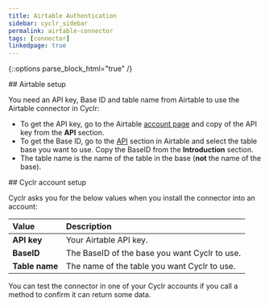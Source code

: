 ```yaml
---
title: Airtable Authentication
sidebar: cyclr_sidebar
permalink: airtable-connector
tags: [connector]
linkedpage: true
---
```

{::options parse_block_html="true" /}
<section class="card">
## Airtable setup

You need an API key, Base ID and table name from Airtable to use the Airtable connector in Cyclr:

*  To get the API key, go to the Airtable [account page](https://airtable.com/account) and copy of the API key from the **API** section.
*  To get the Base ID, go to the [API](https://airtable.com/api) section in Airtable and select the table base you want to use. Copy the BaseID from the **Introduction** section.
*  The table name is the name of the table in the base (**not** the name of the base).


</section>
<section class="card">
## Cyclr account setup

Cyclr asks you for the below values when you install the <connector name> connector into an account:

| Value              | Description                                   |
| :----------------- | :------------------------------------------   |
| **API key**        | Your Airtable API key.                        |
| **BaseID**         | The BaseID of the base you want Cyclr to use. |
| **Table name**     | The name of the table you want Cyclr to use.  |

You can test the connector in one of your Cyclr accounts if you call a method to confirm it can return some data.


</section>
